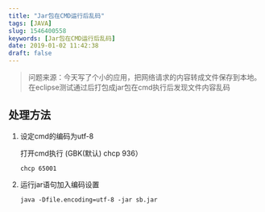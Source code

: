 ```yaml
---
title: "Jar包在CMD运行后乱码"
tags: [JAVA]
slug: 1546400558
keywords: [Jar包在CMD运行后乱码]
date: 2019-01-02 11:42:38
draft: false
---
```


> 问题来源：今天写了个小的应用，把网络请求的内容转成文件保存到本地。在eclipse测试通过后打包成jar包在cmd执行后发现文件内容乱码

## 处理方法

1. 设定cmd的编码为utf-8

    打开cmd执行  (GBK(默认) chcp 936）

    `chcp 65001`

2. 运行jar语句加入编码设置

    `java -Dfile.encoding=utf-8 -jar sb.jar`



